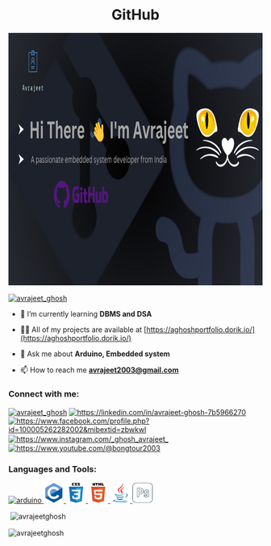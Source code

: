 <h1 align="center">GitHub</h1>
<img src="Edit.png" height="500px" width="1000" alt="">

<p align="left"> <a href="https://twitter.com/avrajeet_ghosh" target="blank"><img src="https://img.shields.io/twitter/follow/avrajeet_ghosh?logo=twitter&style=for-the-badge" alt="avrajeet_ghosh" /></a> </p>

- 🌱 I’m currently learning **DBMS and DSA**

- 👨‍💻 All of my projects are available at [https://aghoshportfolio.dorik.io/](https://aghoshportfolio.dorik.io/)

- 💬 Ask me about **Arduino, Embedded system**

- 📫 How to reach me **avrajeet2003@gmail.com**

<h3 align="left">Connect with me:</h3>
<p align="left">
<a href="https://twitter.com/avrajeet_ghosh" target="blank"><img align="center" src="https://raw.githubusercontent.com/rahuldkjain/github-profile-readme-generator/master/src/images/icons/Social/twitter.svg" alt="avrajeet_ghosh" height="30" width="40" /></a>
<a href="https://linkedin.com/in/https://linkedin.com/in/avrajeet-ghosh-7b5966270" target="blank"><img align="center" src="https://raw.githubusercontent.com/rahuldkjain/github-profile-readme-generator/master/src/images/icons/Social/linked-in-alt.svg" alt="https://linkedin.com/in/avrajeet-ghosh-7b5966270" height="30" width="40" /></a>
<a href="https://fb.com/https://www.facebook.com/profile.php?id=100005262282002&mibextid=zbwkwl" target="blank"><img align="center" src="https://raw.githubusercontent.com/rahuldkjain/github-profile-readme-generator/master/src/images/icons/Social/facebook.svg" alt="https://www.facebook.com/profile.php?id=100005262282002&mibextid=zbwkwl" height="30" width="40" /></a>
<a href="https://instagram.com/https://www.instagram.com/_ghosh_avrajeet_" target="blank"><img align="center" src="https://raw.githubusercontent.com/rahuldkjain/github-profile-readme-generator/master/src/images/icons/Social/instagram.svg" alt="https://www.instagram.com/_ghosh_avrajeet_" height="30" width="40" /></a>
<a href="https://www.youtube.com/c/https://www.youtube.com/@bongtour2003" target="blank"><img align="center" src="https://raw.githubusercontent.com/rahuldkjain/github-profile-readme-generator/master/src/images/icons/Social/youtube.svg" alt="https://www.youtube.com/@bongtour2003" height="30" width="40" /></a>
</p>

<h3 align="left">Languages and Tools:</h3>
<p align="left"> <a href="https://www.arduino.cc/" target="_blank" rel="noreferrer"> <img src="https://cdn.worldvectorlogo.com/logos/arduino-1.svg" alt="arduino" width="40" height="40"/> </a> <a href="https://www.cprogramming.com/" target="_blank" rel="noreferrer"> <img src="https://raw.githubusercontent.com/devicons/devicon/master/icons/c/c-original.svg" alt="c" width="40" height="40"/> </a> <a href="https://www.w3schools.com/css/" target="_blank" rel="noreferrer"> <img src="https://raw.githubusercontent.com/devicons/devicon/master/icons/css3/css3-original-wordmark.svg" alt="css3" width="40" height="40"/> </a> <a href="https://www.w3.org/html/" target="_blank" rel="noreferrer"> <img src="https://raw.githubusercontent.com/devicons/devicon/master/icons/html5/html5-original-wordmark.svg" alt="html5" width="40" height="40"/> </a> <a href="https://www.java.com" target="_blank" rel="noreferrer"> <img src="https://raw.githubusercontent.com/devicons/devicon/master/icons/java/java-original.svg" alt="java" width="40" height="40"/> </a> <a href="https://www.photoshop.com/en" target="_blank" rel="noreferrer"> <img src="https://raw.githubusercontent.com/devicons/devicon/master/icons/photoshop/photoshop-line.svg" alt="photoshop" width="40" height="40"/> </a> </p>

<p>&nbsp;<img align="center" src="https://github-readme-stats.vercel.app/api?username=avrajeetghosh&show_icons=true&locale=en" alt="avrajeetghosh" /></p>

<p><img align="center" src="https://github-readme-streak-stats.herokuapp.com/?user=avrajeetghosh&" alt="avrajeetghosh" /></p>

